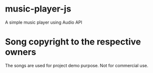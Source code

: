 # music-player-js

A simple music player using Audio API

# Song copyright to the respective owners

The songs are used for project demo purpose. Not for commercial use.
